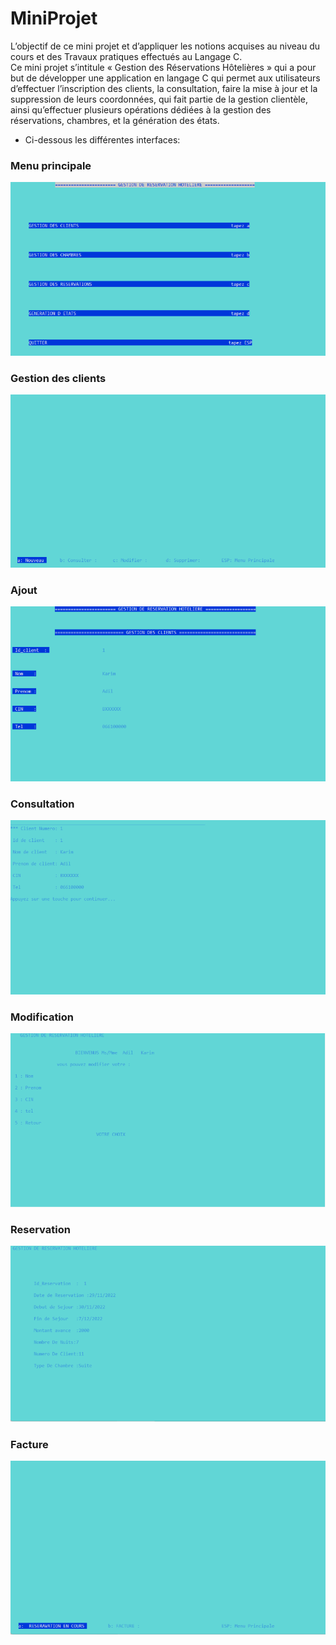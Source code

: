 # MiniProjet

L’objectif de ce mini projet et d’appliquer les notions acquises au niveau du
cours et des Travaux pratiques effectués au Langage C.</br>
Ce mini projet s’intitule « Gestion des Réservations Hôtelières » qui a pour but
de développer une application en langage C qui permet aux utilisateurs
d’effectuer l’inscription des clients, la consultation, faire la mise à jour et la
suppression de leurs coordonnées, qui fait partie de la gestion clientèle, ainsi
qu’effectuer plusieurs opérations dédiées à la gestion des réservations,
chambres, et la génération des états.</br>

* Ci-dessous les différentes interfaces:


### Menu principale

![](menu.png)

### Gestion des clients

![](client.png)

### Ajout 
![](ajoutclient.png)

### Consultation
![](consultation.png)

### Modification 
![](modification.png)

### Reservation
![](reservation.png)

### Facture 
![](facture.png)

